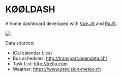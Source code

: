 # KØØLDASH

A home dashboard developed with [Vue.JS](https://vuejs.org/) and [RxJS](http://reactivex.io/rxjs/).

<img src="https://user-images.githubusercontent.com/692124/35737317-66e3d112-082b-11e8-8f5f-2847d9f75a14.png"/>

Data sources:

- iCal calendar (.ics)
- Bus schedules: http://transport.opendata.ch/
- Task List: http://trello.com
- Weather: https://www.prevision-meteo.ch
